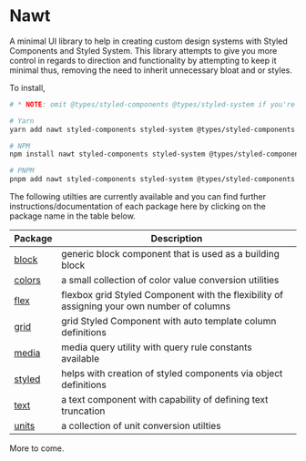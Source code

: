 # Nawt

A minimal UI library to help in creating custom design systems with Styled Components and Styled System. This library attempts to give you more control in regards to direction and functionality by attempting to keep it minimal thus, removing the need to inherit unnecessary bloat and or styles.

To install,

```sh
# * NOTE: omit @types/styled-components @types/styled-system if you're not using Typescript

# Yarn
yarn add nawt styled-components styled-system @types/styled-components @types/styled-system

# NPM
npm install nawt styled-components styled-system @types/styled-components @types/styled-system

# PNPM
pnpm add nawt styled-components styled-system @types/styled-components @types/styled-system
```

The following utilties are currently available and you can find further instructions/documentation of each package here by clicking on the package name in the table below.

| Package                    | Description                                                                                |
| -------------------------- | ------------------------------------------------------------------------------------------ |
| [block](block/README.md)   | generic block component that is used as a building block                                   |
| [colors](colors/README.md) | a small collection of color value conversion utilities                                     |
| [flex](flex/README.md)     | flexbox grid Styled Component with the flexibility of assigning your own number of columns |
| [grid](grid/README.md)     | grid Styled Component with auto template column definitions                                |
| [media](media/README.md)   | media query utility with query rule constants available                                    |
| [styled](styled/README.md) | helps with creation of styled components via object definitions                            |
| [text](text/README.md)     | a text component with capability of defining text truncation                               |
| [units](units/README.md)   | a collection of unit conversion utilties                                                   |

More to come.
